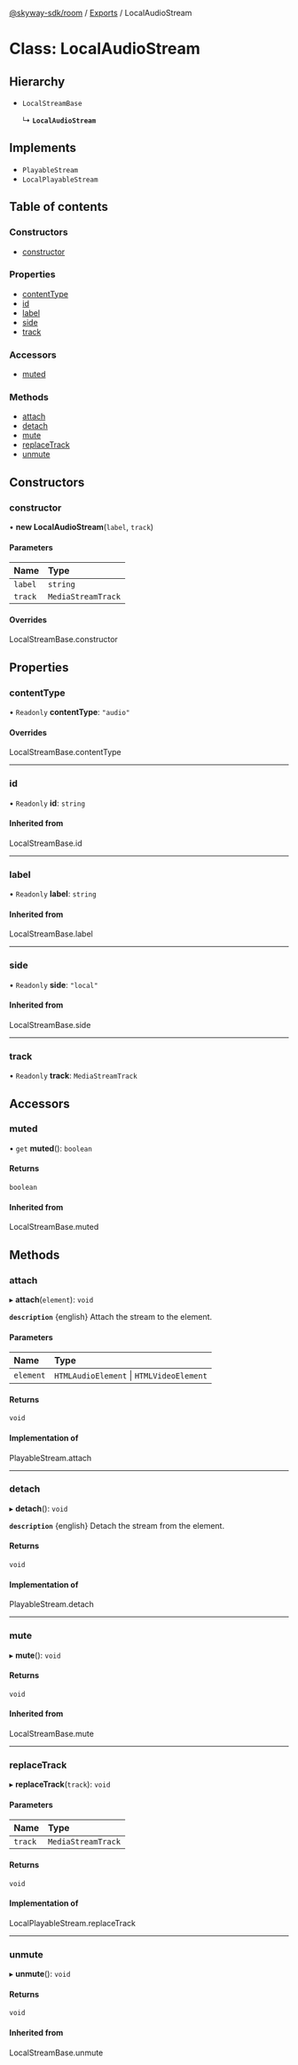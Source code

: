 [@skyway-sdk/room](../README.md) / [Exports](../modules.md) / LocalAudioStream

# Class: LocalAudioStream

## Hierarchy

- `LocalStreamBase`

  ↳ **`LocalAudioStream`**

## Implements

- `PlayableStream`
- `LocalPlayableStream`

## Table of contents

### Constructors

- [constructor](LocalAudioStream.md#constructor)

### Properties

- [contentType](LocalAudioStream.md#contenttype)
- [id](LocalAudioStream.md#id)
- [label](LocalAudioStream.md#label)
- [side](LocalAudioStream.md#side)
- [track](LocalAudioStream.md#track)

### Accessors

- [muted](LocalAudioStream.md#muted)

### Methods

- [attach](LocalAudioStream.md#attach)
- [detach](LocalAudioStream.md#detach)
- [mute](LocalAudioStream.md#mute)
- [replaceTrack](LocalAudioStream.md#replacetrack)
- [unmute](LocalAudioStream.md#unmute)

## Constructors

### constructor

• **new LocalAudioStream**(`label`, `track`)

#### Parameters

| Name | Type |
| :------ | :------ |
| `label` | `string` |
| `track` | `MediaStreamTrack` |

#### Overrides

LocalStreamBase.constructor

## Properties

### contentType

• `Readonly` **contentType**: ``"audio"``

#### Overrides

LocalStreamBase.contentType

___

### id

• `Readonly` **id**: `string`

#### Inherited from

LocalStreamBase.id

___

### label

• `Readonly` **label**: `string`

#### Inherited from

LocalStreamBase.label

___

### side

• `Readonly` **side**: ``"local"``

#### Inherited from

LocalStreamBase.side

___

### track

• `Readonly` **track**: `MediaStreamTrack`

## Accessors

### muted

• `get` **muted**(): `boolean`

#### Returns

`boolean`

#### Inherited from

LocalStreamBase.muted

## Methods

### attach

▸ **attach**(`element`): `void`

**`description`** {english} Attach the stream to the element.

#### Parameters

| Name | Type |
| :------ | :------ |
| `element` | `HTMLAudioElement` \| `HTMLVideoElement` |

#### Returns

`void`

#### Implementation of

PlayableStream.attach

___

### detach

▸ **detach**(): `void`

**`description`** {english} Detach the stream from the element.

#### Returns

`void`

#### Implementation of

PlayableStream.detach

___

### mute

▸ **mute**(): `void`

#### Returns

`void`

#### Inherited from

LocalStreamBase.mute

___

### replaceTrack

▸ **replaceTrack**(`track`): `void`

#### Parameters

| Name | Type |
| :------ | :------ |
| `track` | `MediaStreamTrack` |

#### Returns

`void`

#### Implementation of

LocalPlayableStream.replaceTrack

___

### unmute

▸ **unmute**(): `void`

#### Returns

`void`

#### Inherited from

LocalStreamBase.unmute

